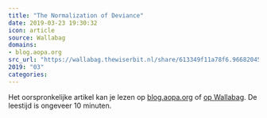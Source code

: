 ```yaml
---
title: "The Normalization of Deviance"
date: 2019-03-23 19:30:32
icon: article
source: Wallabag
domains:
- blog.aopa.org
src_url: "https://wallabag.thewiserbit.nl/share/613349f11a78f6.96682045"
2019: "03"
categories:
---
```

Het oorspronkelijke artikel kan je lezen op [blog.aopa.org](https://blog.aopa.org/aopa/2015/12/07/the-normalization-of-deviance/) of [op Wallabag](https://wallabag.thewiserbit.nl/share/613349f11a78f6.96682045). De leestijd is ongeveer 10 minuten.